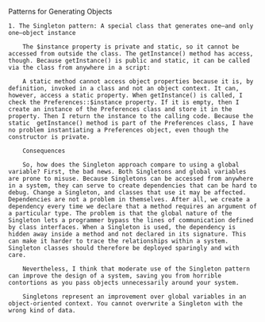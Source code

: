 Patterns for Generating Objects 

	1. The Singleton pattern: A special class that generates one—and only one—object instance

		The $instance property is private and static, so it cannot be accessed from outside the class. The getInstance() method has access, though. Because getInstance() is public and static, it can be called via the class from anywhere in a script:

		A static method cannot access object properties because it is, by definition, invoked in a class and not an object context. It can, however, access a static property. When getInstance() is called, I check the Preferences::$instance property. If it is empty, then I create an instance of the Preferences class and store it in the property. Then I return the instance to the calling code. Because the static  getInstance() method is part of the Preferences class, I have no problem instantiating a Preferences object, even though the constructor is private.

		Consequences

		So, how does the Singleton approach compare to using a global variable? First, the bad news. Both Singletons and global variables are prone to misuse. Because Singletons can be accessed from anywhere in a system, they can serve to create dependencies that can be hard to debug. Change a Singleton, and classes that use it may be affected. Dependencies are not a problem in themselves. After all, we create a dependency every time we declare that a method requires an argument of a particular type. The problem is that the global nature of the Singleton lets a programmer bypass the lines of communication defined by class interfaces. When a Singleton is used, the dependency is hidden away inside a method and not declared in its signature. This can make it harder to trace the relationships within a system. Singleton classes should therefore be deployed sparingly and with care. 

		Nevertheless, I think that moderate use of the Singleton pattern can improve the design of a system, saving you from horrible contortions as you pass objects unnecessarily around your system.

		Singletons represent an improvement over global variables in an object-oriented context. You cannot overwrite a Singleton with the wrong kind of data.